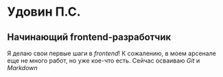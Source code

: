 # Удовин П.С.

## Начинающий frontend-разработчик

Я делаю свои первые шаги в _frontend_! К сожалению, в моем арсенале еще не много работ, но уже кое-что есть. Сейчас осваиваю *Git* и *Markdown*